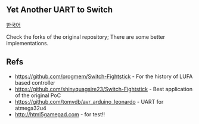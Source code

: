## Yet Another UART to Switch 
[한국어](README.ko.md)

Check the forks of the original repository; There are some better implementations.

## Refs
 - https://github.com/progmem/Switch-Fightstick - For the history of LUFA based controller
 - https://github.com/shinyquagsire23/Switch-Fightstick - Best application of the original PoC
 - https://github.com/tomvdb/avr_arduino_leonardo - UART for atmega32u4
 - http://html5gamepad.com - for test!!
